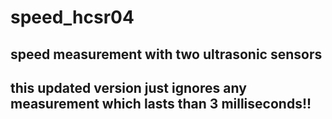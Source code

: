 # speed_hcsr04
speed measurement with two ultrasonic sensors
----------------------------------------------------------------------------------------------------------------
this updated version just ignores any measurement which lasts than 3 milliseconds!!
----------------------------------------------------------------------------------------------------------------
